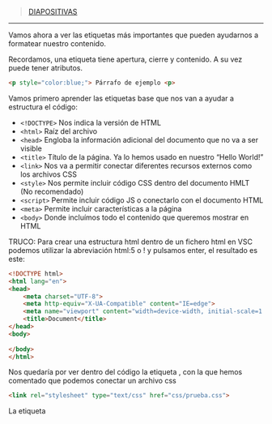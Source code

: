>[DIAPOSITIVAS](S2-recursos/etiquetas-base.pptx.pdf)

---

Vamos ahora a ver las etiquetas más importantes que pueden ayudarnos a formatear nuestro contenido.

Recordamos, una etiqueta tiene apertura, cierre y contenido. A su vez puede tener atributos.

``` html
<p style="color:blue;"> Párrafo de ejemplo <p>
```

Vamos primero aprender las etiquetas base que nos van a ayudar a estructura el código:

- ```<!DOCTYPE>``` Nos indica la versión de HTML
- ```<html>``` Raíz del archivo
- ```<head>``` Engloba la información adicional del documento que no va a ser visible
- ```<title>``` Título de la página. Ya lo hemos usado en nuestro “Hello World!”
- ```<link>``` Nos va a permitir conectar diferentes recursos externos como los archivos CSS
- ```<style>``` Nos permite incluir código CSS dentro del documento HMLT (No recomendado)
- ```<script>``` Permite incluir código JS o conectarlo con el documento HTML
- ```<meta>``` Permite incluir características a la página
- ```<body>``` Donde incluímos todo el contenido que queremos mostrar en HTML

TRUCO: Para crear una estructura html dentro de un fichero html en VSC podemos utilizar la abreviación  html:5  o  !  y pulsamos enter, el resultado es este:

```html
<!DOCTYPE html>
<html lang="en">
<head>
    <meta charset="UTF-8">
    <meta http-equiv="X-UA-Compatible" content="IE=edge">
    <meta name="viewport" content="width=device-width, initial-scale=1.0">
    <title>Document</title>
</head>
<body>
    
</body>
</html>
```

Nos quedaría por ver dentro del código la etiqueta <link>, con la que hemos comentado que podemos conectar un archivo css

```html
<link rel="stylesheet" type="text/css" href="css/prueba.css">
```

La etiqueta <style> con la que probamos a modificar el color de un título es la siguiente:

```html
<style type="text/css">
  h1 {
    color: yellow;
  }
</style>
```
